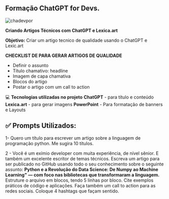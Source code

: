 ## Formação ChatGPT for Devs.

![chadevpor](https://github.com/user-attachments/assets/15f41452-71c9-4e3b-8cc0-cf6443828d6d)


**Criando Artigos Técnicos com ChatGPT e Lexica.art**

**Objetivo:** 
Criar um artigo tecnico de qualidade usando o ChatGPT e Lexic.art



**CHECKLIST DE PARA GERAR ARTIGOS DE QUALIDADE**

- Definir o assunto
- Título chamativo: headline
- Imagem de capa chamativa
- Blocos do artigo
- Postar o artigo com um call to action




💻 **Tecnologias utilizadas no projeto**
**ChatGPT** - para título e conteúdo
**Lexica.art** - para gerar imagens
**PowerPoint** - Para formatação de banners e Layouts


## ✅ Prompts Utilizados:

1- Quero um título para escrever um artigo sobre a linguagem de programação python. Me sugira 10 títulos.

2 - Você é um exímio developer com muita experiência, de nível sênior. E também um excelente escritor de temas técnicos. Escreva um artigo para ser publicado no GitHub usando todo o seu conhecimento sobre o seguinte assunto: **Python e a Revolução do Data Science: De Numpy ao Machine Learning"**
**— com foco nas bibliotecas que transformaram a linguagem.** Estruture o arquivo em blocos, tendo 5 linhas por bloco.  Cite exemplos práticos de código e aplicações. Faça também um call to action para as redes sociais. Coloque 4 hashtags que façam sentido.





